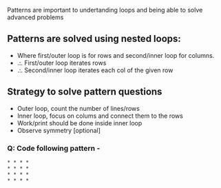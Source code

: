 Patterns are important to undertanding loops and being able to solve advanced problems
## Patterns are solved using nested loops: 
- Where first/outer loop is for rows and second/inner loop for columns.
- .:. First/outer loop iterates rows
- .:. Second/inner loop iterates each col of the given row

## Strategy to solve pattern questions
- Outer loop, count the number of lines/rows
- Inner loop, focus on colums and connect them to the rows
- Work/print should be done inside inner loop
- Observe symmetry [optional]

### Q: Code following pattern -
```
* * * *
* * * *
* * * *
* * * *
```


